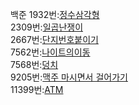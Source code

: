 백준
 1932번:<a href="https://www.acmicpc.net/problem/1932">정수삼각형</a><br>
 2309번:<a href="https://www.acmicpc.net/problem/2309">일곱난쟁이</a><br>
 2667번:<a href="https://www.acmicpc.net/problem/2667">단지번호붙이기</a><br>
 7562번:<a href="https://www.acmicpc.net/problem/7562">나이트의이동</a><br>
 7568번:<a href="https://www.acmicpc.net/problem/7568">덩치</a><br>
 9205번:<a href="https://www.acmicpc.net/problem/9205">맥주 마시면서 걸어가기</a><br>
 11399번:<a href="https://www.acmicpc.net/problem/11399">ATM</a><br>
